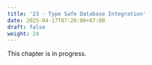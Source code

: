 ```yaml
---
title: '23 - Type Safe Database Integration'
date: 2025-04-17T07:20:00+07:00
draft: false
weight: 24
---
```


This chapter is in progress.
